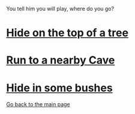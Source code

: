 You tell him you will play, where do you go?

# [Hide on the top of a tree](./FOREST/tree.md)

# [Run to a nearby Cave](../FOREST/cave.md)

# [Hide in some bushes](./FOREST/bushes.md)


[Go back to the main page](../README.md)